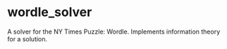 # wordle_solver
A solver for the NY Times Puzzle: Wordle. Implements information theory for a solution. 
